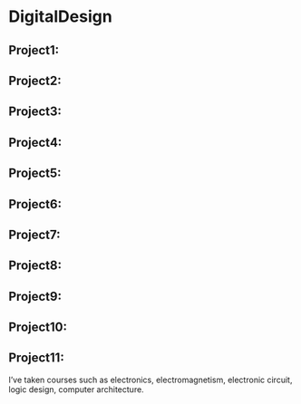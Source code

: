 # DigitalDesign

## Project1:

## Project2:

## Project3:

## Project4:

## Project5:

## Project6:

## Project7:

## Project8:

## Project9:

## Project10:

## Project11:



I’ve taken courses such as electronics, electromagnetism, electronic circuit, logic design, computer architecture.
